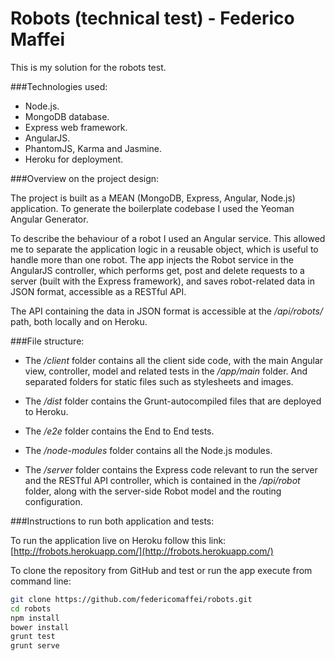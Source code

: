 Robots (technical test) - Federico Maffei
=================

This is my solution for the robots test.

###Technologies used:

* Node.js.
* MongoDB database.
* Express web framework.
* AngularJS.
* PhantomJS, Karma and Jasmine.
* Heroku for deployment.

###Overview on the project design:

The project is built as a MEAN (MongoDB, Express, Angular, Node.js) application. To generate the boilerplate codebase I used the Yeoman Angular Generator.

To describe the behaviour of a robot I used an Angular service.
This allowed me to separate the application logic in a reusable object, which is useful to handle more than one robot.
The app injects the Robot service in the AngularJS controller, which performs get, post and delete requests to a server (built with the Express framework), and saves robot-related data in JSON format, accessible as a RESTful API.

The API containing the data in JSON format is accessible at the */api/robots/* path, both locally and on Heroku.

###File structure:

* The */client* folder contains all the client side code, with the main Angular view, controller, model and related tests in the */app/main* folder. And separated folders for static files such as stylesheets and images.

* The */dist* folder contains the Grunt-autocompiled files that are deployed to Heroku.

* The */e2e* folder contains the End to End tests.

* The */node-modules* folder contains all the Node.js modules.

* The */server* folder contains the Express code relevant to run the server and the RESTful API controller, which is contained in the */api/robot* folder, along with the server-side Robot model and the routing configuration.

###Instructions to run both application and tests:

To run the application live on Heroku follow this link:
[http://frobots.herokuapp.com/](http://frobots.herokuapp.com/)

To clone the repository from GitHub and test or run the app execute from command line:

```bash
git clone https://github.com/federicomaffei/robots.git
cd robots
npm install
bower install
grunt test
grunt serve
```